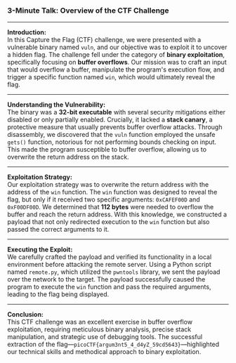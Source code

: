 ### 3-Minute Talk: Overview of the CTF Challenge

---

**Introduction:**  
In this Capture the Flag (CTF) challenge, we were presented with a vulnerable binary named `vuln`, and our objective was to exploit it to uncover a hidden flag. The challenge fell under the category of **binary exploitation**, specifically focusing on **buffer overflows**. Our mission was to craft an input that would overflow a buffer, manipulate the program's execution flow, and trigger a specific function named `win`, which would ultimately reveal the flag.

---

**Understanding the Vulnerability:**  
The binary was a **32-bit executable** with several security mitigations either disabled or only partially enabled. Crucially, it lacked a **stack canary**, a protective measure that usually prevents buffer overflow attacks. Through disassembly, we discovered that the `vuln` function employed the unsafe `gets()` function, notorious for not performing bounds checking on input. This made the program susceptible to buffer overflow, allowing us to overwrite the return address on the stack.

---

**Exploitation Strategy:**  
Our exploitation strategy was to overwrite the return address with the address of the `win` function. The `win` function was designed to reveal the flag, but only if it received two specific arguments: `0xCAFEF00D` and `0xF00DF00D`. We determined that **112 bytes** were needed to overflow the buffer and reach the return address. With this knowledge, we constructed a payload that not only redirected execution to the `win` function but also passed the correct arguments to it.

---

**Executing the Exploit:**  
We carefully crafted the payload and verified its functionality in a local environment before attacking the remote server. Using a Python script named `remote.py`, which utilized the `pwntools` library, we sent the payload over the network to the target. The payload successfully caused the program to execute the `win` function and pass the required arguments, leading to the flag being displayed.

---

**Conclusion:**  
This CTF challenge was an excellent exercise in buffer overflow exploitation, requiring meticulous binary analysis, precise stack manipulation, and strategic use of debugging tools. The successful extraction of the flag—`picoCTF{argum3nt5_4_d4yZ_59cd5643}`—highlighted our technical skills and methodical approach to binary exploitation.
